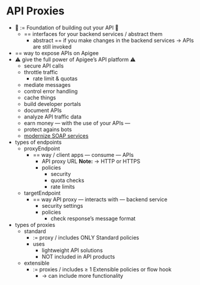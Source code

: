 # API Proxies
- 👀 := Foundation of building out your API 👀
     - == interfaces for your backend services / abstract them
         - abstract == if you make changes in the backend services → APIs are still invoked
- == way to expose APIs on Apigee
- ⚠️ give the full power of Apigee’s API platform ⚠️
     - secure API calls
     - throttle traffic
         - rate limit & quotas
     - mediate messages
     - control error handling
     - cache things
     - build developer portals
     - document APIs
     - analyze API traffic data
     - earn money — with the use of your APIs —
     - protect agains bots
     - [modernize SOAP services](https://www.googlecloudcommunity.com/gc/Apigee/Apigee-X-Support-for-SOAP-Webservices/m-p/419451#M70359)
- types of endpoints
     - proxyEndpoint
         - == way / client apps — consume — APIs
             - API proxy URL
             **Note:** → HTTP or HTTPS
             - policies
                 - security
                 - quota checks
                 - rate limits
     - targetEndpoint
         - == way API proxy — interacts with — backend service
             - security settings
             - policies
                 - check response’s message format
- types of proxies
    - standard
        - := proxy / includes ONLY Standard policies
        - uses
            - lightweight API solutions
            - NOT included in API products
    - extensible
        - := proxies / includes ≥ 1 Extensible policies or flow hook
            - → can include more functionality